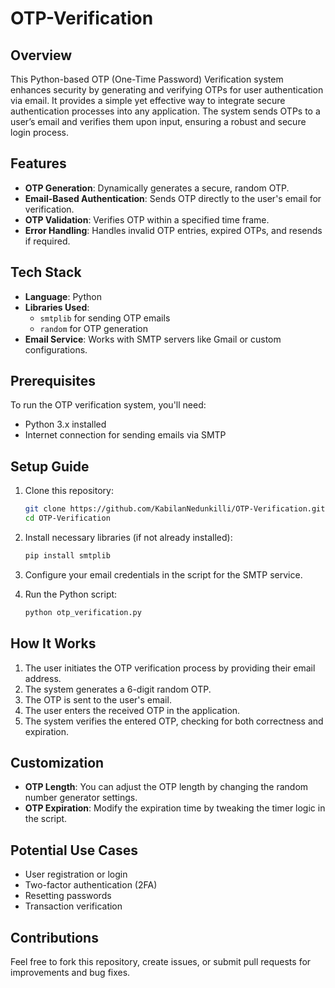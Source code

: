 # OTP-Verification

## Overview
This Python-based OTP (One-Time Password) Verification system enhances security by generating and verifying OTPs for user authentication via email. It provides a simple yet effective way to integrate secure authentication processes into any application. The system sends OTPs to a user’s email and verifies them upon input, ensuring a robust and secure login process.

## Features
- **OTP Generation**: Dynamically generates a secure, random OTP.
- **Email-Based Authentication**: Sends OTP directly to the user's email for verification.
- **OTP Validation**: Verifies OTP within a specified time frame.
- **Error Handling**: Handles invalid OTP entries, expired OTPs, and resends if required.

## Tech Stack
- **Language**: Python
- **Libraries Used**: 
  - `smtplib` for sending OTP emails
  - `random` for OTP generation
- **Email Service**: Works with SMTP servers like Gmail or custom configurations.

## Prerequisites
To run the OTP verification system, you'll need:
- Python 3.x installed
- Internet connection for sending emails via SMTP

## Setup Guide
1. Clone this repository:
   ```bash
   git clone https://github.com/KabilanNedunkilli/OTP-Verification.git
   cd OTP-Verification
   ```

2. Install necessary libraries (if not already installed):
   ```bash
   pip install smtplib
   ```

3. Configure your email credentials in the script for the SMTP service.

4. Run the Python script:
   ```bash
   python otp_verification.py
   ```

## How It Works
1. The user initiates the OTP verification process by providing their email address.
2. The system generates a 6-digit random OTP.
3. The OTP is sent to the user's email.
4. The user enters the received OTP in the application.
5. The system verifies the entered OTP, checking for both correctness and expiration.

## Customization
- **OTP Length**: You can adjust the OTP length by changing the random number generator settings.
- **OTP Expiration**: Modify the expiration time by tweaking the timer logic in the script.

## Potential Use Cases
- User registration or login
- Two-factor authentication (2FA)
- Resetting passwords
- Transaction verification

## Contributions
Feel free to fork this repository, create issues, or submit pull requests for improvements and bug fixes.
